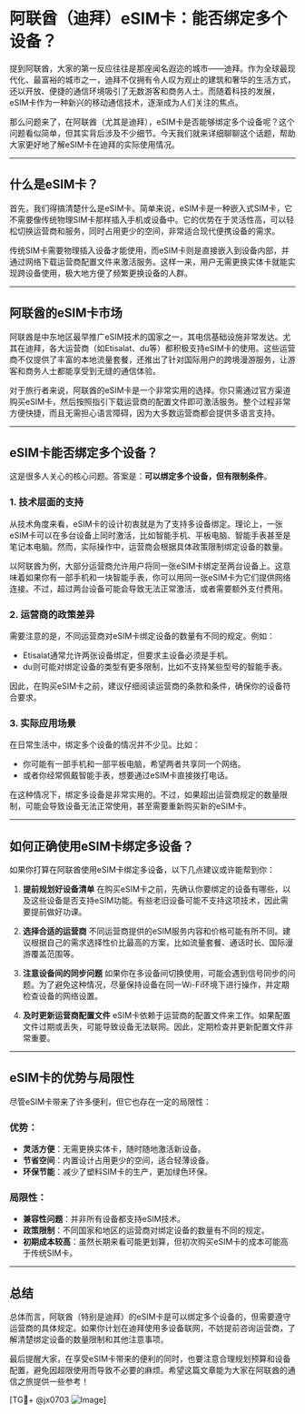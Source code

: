 # 阿联酋（迪拜）eSIM卡：能否绑定多个设备？

提到阿联酋，大家的第一反应往往是那座闻名遐迩的城市——迪拜。作为全球最现代化、最富裕的城市之一，迪拜不仅拥有令人叹为观止的建筑和奢华的生活方式，还以开放、便捷的通信环境吸引了无数游客和商务人士。而随着科技的发展，eSIM卡作为一种新兴的移动通信技术，逐渐成为人们关注的焦点。

那么问题来了，在阿联酋（尤其是迪拜），eSIM卡是否能够绑定多个设备呢？这个问题看似简单，但其实背后涉及不少细节。今天我们就来详细聊聊这个话题，帮助大家更好地了解eSIM卡在迪拜的实际使用情况。

---

## 什么是eSIM卡？

首先，我们得搞清楚什么是eSIM卡。简单来说，eSIM卡是一种嵌入式SIM卡，它不需要像传统物理SIM卡那样插入手机或设备中。它的优势在于灵活性高，可以轻松切换运营商和服务，同时占用更少的空间，非常适合现代便携设备的需求。

传统SIM卡需要物理插入设备才能使用，而eSIM卡则是直接嵌入到设备内部，并通过网络下载运营商配置文件来激活服务。这样一来，用户无需更换实体卡就能实现跨设备使用，极大地方便了频繁更换设备的人群。

---

## 阿联酋的eSIM卡市场

阿联酋是中东地区最早推广eSIM技术的国家之一，其电信基础设施非常发达。尤其在迪拜，各大运营商（如Etisalat、du等）都积极支持eSIM卡的使用。这些运营商不仅提供了丰富的本地流量套餐，还推出了针对国际用户的跨境漫游服务，让游客和商务人士都能享受到无缝的通信体验。

对于旅行者来说，阿联酋的eSIM卡是一个非常实用的选择。你只需通过官方渠道购买eSIM卡，然后按照指引下载运营商的配置文件即可激活服务。整个过程非常方便快捷，而且无需担心语言障碍，因为大多数运营商都会提供多语言支持。

---

## eSIM卡能否绑定多个设备？

这是很多人关心的核心问题。答案是：**可以绑定多个设备，但有限制条件**。

### 1. **技术层面的支持**
从技术角度来看，eSIM卡的设计初衷就是为了支持多设备绑定。理论上，一张eSIM卡可以在多台设备上同时激活，比如智能手机、平板电脑、智能手表甚至是笔记本电脑。然而，实际操作中，运营商会根据具体政策限制绑定设备的数量。

以阿联酋为例，大部分运营商允许用户将同一张eSIM卡绑定至两台设备上。这意味着如果你有一部手机和一块智能手表，你可以用同一张eSIM卡为它们提供网络连接。不过，超过两台设备可能会导致无法正常激活，或者需要额外支付费用。

### 2. **运营商的政策差异**
需要注意的是，不同运营商对eSIM卡绑定设备的数量有不同的规定。例如：

- Etisalat通常允许两张设备绑定，但要求主设备必须是手机。
- du则可能对绑定设备的类型有更多限制，比如不支持某些型号的智能手表。

因此，在购买eSIM卡之前，建议仔细阅读运营商的条款和条件，确保你的设备符合要求。

### 3. **实际应用场景**
在日常生活中，绑定多个设备的情况并不少见。比如：

- 你可能有一部手机和一部平板电脑，希望两者共享同一个网络。
- 或者你经常佩戴智能手表，想要通过eSIM卡直接拨打电话。

在这种情况下，绑定多设备是非常实用的。不过，如果超出运营商规定的数量限制，可能会导致设备无法正常使用，甚至需要重新购买新的eSIM卡。

---

## 如何正确使用eSIM卡绑定多设备？

如果你打算在阿联酋使用eSIM卡绑定多设备，以下几点建议或许能帮到你：

1. **提前规划好设备清单**
   在购买eSIM卡之前，先确认你要绑定的设备有哪些，以及这些设备是否支持eSIM功能。有些老旧设备可能不支持这项技术，因此需要提前做好功课。

2. **选择合适的运营商**
   不同运营商提供的eSIM服务内容和价格可能有所不同。建议根据自己的需求选择性价比最高的方案，比如流量套餐、通话时长、国际漫游覆盖范围等。

3. **注意设备间的同步问题**
   如果你在多设备间切换使用，可能会遇到信号同步的问题。为了避免这种情况，尽量保持设备在同一Wi-Fi环境下进行操作，并定期检查设备的网络设置。

4. **及时更新运营商配置文件**
   eSIM卡依赖于运营商的配置文件来工作。如果配置文件过期或丢失，可能导致设备无法联网。因此，定期检查并更新配置文件非常重要。

---

## eSIM卡的优势与局限性

尽管eSIM卡带来了许多便利，但它也存在一定的局限性：

### 优势：
- **灵活方便**：无需更换实体卡，随时随地激活新设备。
- **节省空间**：内置设计占用更少的空间，适合轻薄设备。
- **环保节能**：减少了塑料SIM卡的生产，更加绿色环保。

### 局限性：
- **兼容性问题**：并非所有设备都支持eSIM技术。
- **政策限制**：不同国家和地区的运营商对绑定设备的数量有不同的规定。
- **初期成本较高**：虽然长期来看可能更划算，但初次购买eSIM卡的成本可能高于传统SIM卡。

---

## 总结

总体而言，阿联酋（特别是迪拜）的eSIM卡是可以绑定多个设备的，但需要遵守运营商的具体规定。如果你计划在迪拜使用多设备联网，不妨提前咨询运营商，了解清楚绑定设备的数量限制和其他注意事项。

最后提醒大家，在享受eSIM卡带来的便利的同时，也要注意合理规划预算和设备配置，避免因超限使用而导致不必要的麻烦。希望这篇文章能为大家在阿联酋的通信之旅提供一些参考！

[TG💪+ @jx0703 ![Image](https://github.com/user-attachments/assets/dbca1d08-cadb-493c-b0ec-ad6f7a83f270)]